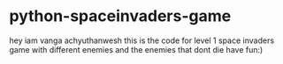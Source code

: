 # python-spaceinvaders-game
hey iam vanga achyuthanwesh this is the code for level 1 space invaders game with different enemies and the enemies that dont die
have fun:)
